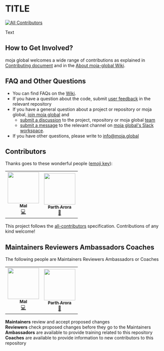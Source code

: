 # TITLE 
[![All Contributors](https://img.shields.io/badge/all_contributors-1-orange.svg?style=flat-square)](#contributors)

Text 

## How to Get Involved?  

moja global welcomes a wide range of contributions as explained in [Contributing document](https://github.com/moja-global/About-moja-global/blob/master/CONTRIBUTING.md) and in the [About moja-global Wiki](https://github.com/moja-global/.github/wiki).  

  
## FAQ and Other Questions  

* You can find FAQs on the [Wiki](https://github.com/moja.global/.github/wiki).  
* If you have a question about the code, submit [user feedback](https://github.com/moja-global/About-moja-global/blob/master/Contributing/How-to-Provide-User-Feedback.md) in the relevant repository  
* If you have a general question about a project or repository or moja global, [join moja global](https://github.com/moja-global/About-moja-global/blob/master/Contributing/How-to-Join-moja-global.md) and 
    * [submit a discussion](https://help.github.com/en/articles/about-team-discussions) to the project, repository or moja global [team](https://github.com/orgs/moja-global/teams)
    * [submit a message](https://get.slack.help/hc/en-us/categories/200111606#send-messages) to the relevant channel on [moja global's Slack workspace](mojaglobal.slack.com). 
* If you have other questions, please write to info@moja.global   
  

## Contributors

Thanks goes to these wonderful people ([emoji key](https://allcontributors.org/docs/en/emoji-key)):

<!-- ALL-CONTRIBUTORS-LIST:START - Do not remove or modify this section -->
<!-- prettier-ignore -->
<table><tr><td align="center"><a href="https://github.com/malfrancis"><img src="https://avatars0.githubusercontent.com/u/5935221?v=4" width="100px;" alt=""/><br /><sub><b>Mal</b></sub></a><br /><a href="https://github.com/moja-global/About_moja_global/commits?author=malfrancis" title="Code">💻</a></td>
  <td align="center"><a href="https://www.linkedin.com/in/parth-arora-1449ab14a/"><img src="https://scontent.fbho2-1.fna.fbcdn.net/v/t1.0-9/22308956_699791580219629_8478306991939367371_n.jpg?_nc_cat=103&_nc_sid=174925&_nc_ohc=64IO4U3QfRYAX8HnOSc&_nc_ht=scontent.fbho2-1.fna&oh=4b8d5e475d22f4108a32ade38357ab24&oe=5F3767C5" width="100px" alt=""/><br /><sub><b>Parth Arora</b></sub></a><br/><a href="https://drive.google.com/open?id=1ZEIe905-vOv0158zEhHXaJ-nPXm395gx" title="Resume">📆</a>
</td></tr></table>

<!-- ALL-CONTRIBUTORS-LIST:END -->

This project follows the [all-contributors](https://github.com/all-contributors/all-contributors) specification. Contributions of any kind welcome!


## Maintainers Reviewers Ambassadors Coaches

The following people are Maintainers Reviewers Ambassadors or Coaches  

<table><tr><td align="center"><a href="https://github.com/malfrancis"><img src="https://avatars0.githubusercontent.com/u/5935221?v=4" width="100px;" alt=""/><br /><sub><b>Mal</b></sub></a><br /><a href="https://github.com/moja-global/About_moja_global/commits?author=malfrancis" title="Code">💻</a></td>
  <td align="center"><a href="https://www.linkedin.com/in/parth-arora-1449ab14a/"><img src="https://drive.google.com/file/d/1Iq_GC0y45N5W-jH8yBh5BFAIKDdfYK1E/view?usp=sharing" width="100px" alt=""/><br /><sub><b>Parth Arora</b></sub></a><br/><a href="https://drive.google.com/open?id=1ZEIe905-vOv0158zEhHXaJ-nPXm395gx" title="Resume">📆</a>
</td></tr></table>  

**Maintainers** review and accept proposed changes  
**Reviewers** check proposed changes before they go to the Maintainers  
**Ambassadors** are available to provide training related to this repository  
**Coaches** are available to provide information to new contributors to this repository  
